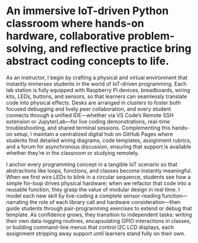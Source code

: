 # An immersive IoT-driven Python classroom where hands-on hardware, collaborative problem-solving, and reflective practice bring abstract coding concepts to life.

As an instructor, I begin by crafting a physical and virtual environment that instantly immerses students in the world of IoT-driven programming. Each lab station is fully equipped with Raspberry Pi devices, breadboards, wiring kits, LEDs, buttons, and sensors, so that learners can seamlessly translate code into physical effects. Desks are arranged in clusters to foster both focused debugging and lively peer collaboration, and every student connects through a unified IDE—whether via VS Code’s Remote SSH extension or JupyterLab—for live coding demonstrations, real-time troubleshooting, and shared terminal sessions. Complementing this hands-on setup, I maintain a centralized digital hub on GitHub Pages where students find detailed wiring diagrams, code templates, assignment rubrics, and a forum for asynchronous discussion, ensuring that support is available whether they’re in the classroom or studying remotely.

I anchor every programming concept in a tangible IoT scenario so that abstractions like loops, functions, and classes become instantly meaningful. When we first wire LEDs to blink in a circular sequence, students see how a simple for-loop drives physical hardware; when we refactor that code into a reusable function, they grasp the value of modular design in real time. I model each new skill by live-coding a complete sensor-reading function—narrating the role of each library call and hardware consideration—then guide students through pair-programming exercises to extend or debug that template. As confidence grows, they transition to independent tasks: writing their own data-logging routines, encapsulating GPIO interactions in classes, or building command-line menus that control I2C LCD displays, each assignment stripping away support until learners stand fully on their own.
